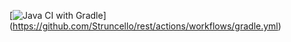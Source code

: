 [![Java CI with Gradle](https://github.com/Struncello/rest/actions/workflows/gradle.yml/badge.svg)]
(https://github.com/Struncello/rest/actions/workflows/gradle.yml)